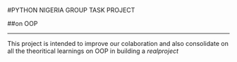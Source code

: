 #PYTHON NIGERIA GROUP TASK PROJECT

##on OOP

___

This project is intended to improve our colaboration and also consolidate on all the theoritical learnings on OOP in building a *realproject*


